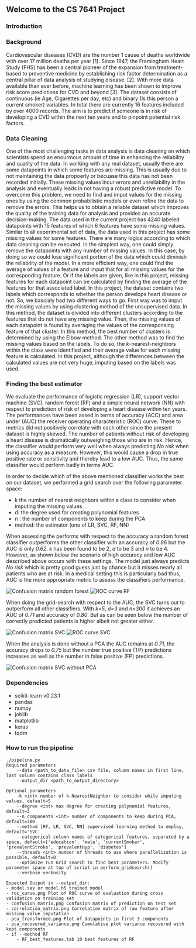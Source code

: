 ## Welcome to the CS 7641 Project

### Introduction

### Background 
Cardiovascular diseases (CVD) are the number 1 cause of deaths worldwide with over 17 million deaths per year [1]. Since 1947, the Framingham Heart Study (FHS) has been a central pioneer of the expansion from treatment-based to preventive medicine by establishing risk factor determination as a central pillar of data analysis of studying disease. [2]. With more data available than ever before, machine learning has been shown to improve risk score predictions for CVD and beyond [3]. 
The dataset consists of continuous (ie Age, Cigarettes per day, etc) and binary (Is this person a current smoker) variables. In total there are currently 16 features included by over 4000 records. The aim is to predict if someone is in risk of developing a CVD within the next ten years and to pinpoint potential risk factors.

### Data Cleaning
One of the most challenging tasks in data analysis is data cleaning on which scientists spend an enourmous amount of time in enhancing the reliability and quality of the data. In working with any real dataset, usually there are some datapoints in which some features are missing. This is usually due to not maintaining the data propoerly or becuase this data has not been recorded initially. These missing values incur errors and unreliability in the analysis and eventually leads in not having a robust predictive model. To overcome this problem, we need to find and imput values for the missing ones by using the common probabilistic models or even refine the data to remove the errors. This helps us to obtain a reliable dataset which improves the quality of the training data for analysis and provides an accurate decision-making.
The data used in the current project has 4240 labeled datapoints with 15 features of which 6 features have some missing values. Similar to all experimental set of data, the data used in this project has some missing values for some features. There are many logics according to which data cleaning can be executed. In the simplest way, one could simply remove the datapoints with any number of missing values. In this case, by doing so we could lose significant portion of the data which could diminish the reliability of the model. In a more efficient way, one could find the average of values of a feature and imput that for all missing values for the corresponding feature. Or if the labels are given, like in this project, missing features for each datapoint can be calculated by finding the average of the features for that associated label. In this project, the dataset contains two labels which corresponds to whether the person develops heart disease or not. So, we bascialy had two different ways to go. First way was to imput the missing values by using clustering method of the unsupervised data. In this method, the dataset is divided into different clusters according to the features that do not have any missing value. Then, the missing values of each datapoint is found by averaging the values of the corresponsing feature of that cluster. In this method, the best number of clusters is determined by using the Elbow method. The other method was to find the missing values based on the labels. To do so, the *k*-nearest-neighbors within the class were identified and their average value for each missing feature is calculated. In this project, although the differences between the calculated values are not very huge, imputing based on the labels was used.

### Finding the best estimator
We evaluate the performance of logistic regression (LR), support vector machine (SVC), random forest (RF) and a simple neural network (NN) with respect to prediction of risk of developing a heart disease within ten years. 
The performances have been assed in terms of accuracy (ACC) and area under (AUC) the receiver operating characteristic (ROC) curve. These to metrics did not positively correlate with each other since the present dataset is highly skewed. The number of patients without risk of developing a heart disease is dramatically outweighing those who are in risk. Hence, the classifier would perform very well when always predicting *No risk* when using accuracy as a measure. However, this would cause a drop in true positive rate or sensitivity and thereby lead to a low AUC. Thus, the same classifier would perform badly in terms AUC.

In order to decide which of the above mentioned classifier works the best on our dataset, we performed a grid search over the following parameter space:
 - k the number of nearest neighbors within a class to consider when imputing the missing values
- d: the degree used for creating polynomial features
- n : the number of components to keep during the PCA
- method: the estimator (one of LR, SVC, RF, NN)

When assessing the performs with respect to the accuracy a random forest classifier outperforms the other classifier with an accuracy of *0.86* but the AUC is only *0.62*. *k* has been found to be 2, *d* to be 3 and *n* to be 4. However, as shown below the scenario of high accuracy and low AUC described above occurs with these settings. The model just always predicts *No risk* which is pretty good guess just by chance but it misses nearly all patients who are at risk. In a medical setting this is particularly bad thus, AUC is the more appropriate metric to assess the classifiers performance.

![Confusion matrix random forest](https://github.com/AaronRuben/Heart-Disease-Risk-Prediction/blob/master/output/confusion_matrix_rf.png "Confusion matrix RF") ![ROC curve RF](https://github.com/AaronRuben/Heart-Disease-Risk-Prediction/blob/master/output/roc_curve_rf.png "ROC curve RF")

When doing the grid-search with respect to the AUC, the SVC turns out to outperform all other classifiers. With *k=5*, *d=3* and *n=300* it achieves an AUC of *0.71* and accuracy of *0.80*. But as can be seen below the number of correctly predicted patients is higher albeit not greater either. 

![Confusion matrix SVC](https://github.com/AaronRuben/Heart-Disease-Risk-Prediction/blob/master/output/confusion_matrix_svc.png) ![ROC curve SVC](https://github.com/AaronRuben/Heart-Disease-Risk-Prediction/blob/master/output/roc_curve_svc.png)

When the analysis is done without a PCA the AUC remains at *0.71*, the accuracy drops to *0.75* but the number true positive (TP) predictions increases as well as the number in false positive (FP) predictions.

![Confusion matrix SVC without PCA](https://github.com/AaronRuben/Heart-Disease-Risk-Prediction/blob/master/output/confusion_matrix_svc_without_pca.png)


### Dependencies

 - scikit-learn v0.23.1
 - pandas
 - numpy
 - joblib
 - matplotlib 
 - keras
 - tqdm

### How to run the pipeline
    ./pipeline.py
    Required parameters 
	    --data <path_to_data_file> csv file, column names in first line, last column contains class labels
	    --output_dir <path_to_output_directory>
    
    Optional parameters
	    -k <int> number of k-NearestNeighbor to consider while imputing values, default=5
	    --degree <int> max degree for creating polynomial features, default=3
	    --n_components <int> number of components to keep during PCA, default=300
	    --method [RF, LR, SVC, NN] supervised learning method to employ, default='SVC'
	    --categorical column names of categorical features, separated by a space, default=['education', 'male', 'currentSmoker', 'prevalentStroke', 'prevalentHyp', 'diabetes']
	    --threads <int> number of threads to use where parallelization is possible, default=8
	    --optimize run Grid search to find best parameters. Modify parameter space at top of script in perform_gridsearch()
	    --verbose verbosity
    
    Expected Output in --output_dir:
    - model.sav or model.h5 trained model
    - roc_curve.png Plot of ROC curve of evaluation during cross validation on training set
    - confusion_matrix.png Confusion matrix of prediction on test set
    - correlation_matrix.png Correlation matrix of raw feature after missing value imputation
    - pca_transformed.png Plot of datapoints in first 3 components
    - pca_recovered_variance.png Cumulative plot variance recovered with kept components
    - if --method RF
	    - RF_best_features.tab 10 best features of RF

